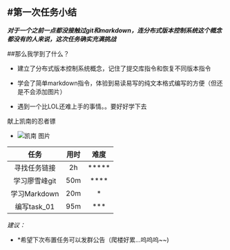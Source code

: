 #第一次任务小结
----

***对于一个之前一点都没接触过git和markdown，连分布式版本控制系统这个概念都没有的人来说，这次任务确实充满挑战***

##那么我学到了什么？

* 建立了分布式版本控制系统概念，记住了提交库指令和恢复不同版本指令

* 学会了简单markdown指令，体验到易读易写的纯文本格式编写的方便（但还是不会添加图片）

* 遇到一个比LOL还难上手的事情。。要好好学下去

献上凯南的忍者镖
* ![凯南 图片](https://image.baidu.com/search/detail?ct=503316480&z=0&ipn=d&word=%E5%87%AF%E5%8D%97%20%E5%A3%81%E7%BA%B8&step_word=&hs=2&pn=7&spn=0&di=26290&pi=0&rn=1&tn=baiduimagedetail&is=0%2C0&istype=2&ie=utf-8&oe=utf-8&in=&cl=2&lm=-1&st=-1&cs=2614802647%2C1774500421&os=4168523375%2C35697325&simid=3369108109%2C252388882&adpicid=0&lpn=0&ln=326&fr=&fmq=1389861203899_R&fm=&ic=0&s=undefined&hd=undefined&latest=undefined&copyright=undefined&se=&sme=&tab=0&width=&height=&face=undefined&ist=&jit=&cg=&bdtype=0&oriquery=%E5%87%AF%E5%8D%97&objurl=http%3A%2F%2Fb-ssl.duitang.com%2Fuploads%2Fitem%2F201502%2F23%2F20150223162302_GvLLE.jpeg&fromurl=ippr_z2C%24qAzdH3FAzdH3Fooo_z%26e3B17tpwg2_z%26e3Bv54AzdH3Fks52AzdH3F%3Ft1%3Dn8ad8ccml&gsm=&rpstart=0&rpnum=0&islist=&querylist=&force=undefine)

|  任务  |  用时  |  难度  |
| :----------: | :----: | :------: |
| 寻找任务链接 | 2h | ***** |
| 学习廖雪峰git | 50m | **** |
| 学习Markdown | 20m | * |
| 编写task_01 | 95m | *** |

*建议：*
* *希望下次布置任务可以发群公告（爬楼好累...呜呜呜~~)
